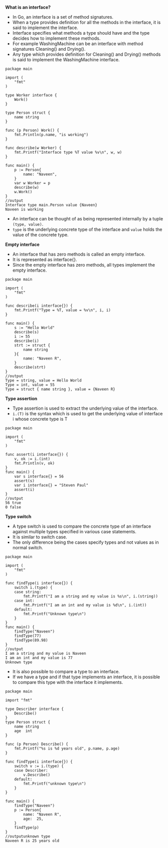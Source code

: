 **What is an interface?**

* In Go, an interface is a set of method signatures. 
* When a type provides definition for all the methods in the interface, it is said to implement the interface.
* Interface specifies what methods a type should have and the type decides how to implement these methods.
* For example WashingMachine can be an interface with method signatures Cleaning() and Drying().
* Any type which provides definition for Cleaning() and Drying() methods is said to implement the WashingMachine interface.

```
package main

import (  
    "fmt"
)

type Worker interface {  
    Work()
}

type Person struct {  
    name string
}

func (p Person) Work() {  
    fmt.Println(p.name, "is working")
}

func describe(w Worker) {  
    fmt.Printf("Interface type %T value %v\n", w, w)
}

func main() {  
    p := Person{
        name: "Naveen",
    }
    var w Worker = p
    describe(w)
    w.Work()
}
//output
Interface type main.Person value {Naveen}  
Naveen is working  
```
* An interface can be thought of as being represented internally by a tuple `(type, value)`.
* `type` is the underlying concrete type of the interface and `value` holds the value of the concrete type.

**Empty interface**

* An interface that has zero methods is called an empty interface. 
* It is represented as interface{}. 
* Since the empty interface has zero methods, all types implement the empty interface.

```
package main

import (  
    "fmt"
)

func describe(i interface{}) {  
    fmt.Printf("Type = %T, value = %v\n", i, i)
}

func main() {  
    s := "Hello World"
    describe(s)
    i := 55
    describe(i)
    strt := struct {
        name string
    }{
        name: "Naveen R",
    }
    describe(strt)
}
//output
Type = string, value = Hello World  
Type = int, value = 55  
Type = struct { name string }, value = {Naveen R}  
```

**Type assertion**

* Type assertion is used to extract the underlying value of the interface.
* `i.(T)` is the syntax which is used to get the underlying value of interface i whose concrete type is T


```
package main

import (  
    "fmt"
)

func assert(i interface{}) {  
    v, ok := i.(int)
    fmt.Println(v, ok)
}
func main() {  
    var s interface{} = 56
    assert(s)
    var i interface{} = "Steven Paul"
    assert(i)
}
//output
56 true  
0 false  
```

**Type switch**

* A type switch is used to compare the concrete type of an interface against multiple types specified in various case statements. 
* It is similar to switch case. 
* The only difference being the cases specify types and not values as in normal switch.

```
package main

import (  
    "fmt"
)

func findType(i interface{}) {  
    switch i.(type) {
    case string:
        fmt.Printf("I am a string and my value is %s\n", i.(string))
    case int:
        fmt.Printf("I am an int and my value is %d\n", i.(int))
    default:
        fmt.Printf("Unknown type\n")
    }
}
func main() {  
    findType("Naveen")
    findType(77)
    findType(89.98)
}
//output
I am a string and my value is Naveen  
I am an int and my value is 77  
Unknown type  
```

* It is also possible to compare a type to an interface.
* If we have a type and if that type implements an interface, it is possible to compare this type with the interface it implements.

```
package main

import "fmt"

type Describer interface {  
    Describe()
}
type Person struct {  
    name string
    age  int
}

func (p Person) Describe() {  
    fmt.Printf("%s is %d years old", p.name, p.age)
}

func findType(i interface{}) {  
    switch v := i.(type) {
    case Describer:
        v.Describe()
    default:
        fmt.Printf("unknown type\n")
    }
}

func main() {  
    findType("Naveen")
    p := Person{
        name: "Naveen R",
        age:  25,
    }
    findType(p)
}
//outputunknown type  
Naveen R is 25 years old  
```

